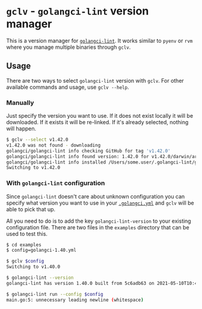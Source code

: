# `gclv` - `golangci-lint` version manager

This is a version manager for [`golangci-lint`][golangci-lint]. It works similar
to `pyenv` or `rvm` where you manage multiple binaries through `gclv`.

## Usage

There are two ways to select `golangci-lint` version with `gclv`. For other
available commands and usage, use `gclv --help`.

### Manually

Just specify the version you want to use. If it does not exist locally it will
be downloaded. If it exists it will be re-linked. If it's already selected,
nothing will happen.

```sh
$ gclv --select v1.42.0                                                                                                                                                      130 ↵
v1.42.0 was not found - downloading
golangci/golangci-lint info checking GitHub for tag 'v1.42.0'
golangci/golangci-lint info found version: 1.42.0 for v1.42.0/darwin/arm64
golangci/golangci-lint info installed /Users/some.user/.golangci-lint/golangci-lint
Switching to v1.42.0
```

### With `golangci-lint` configuration

Since `golangci-lint` doesn't care about unknown configuration you can specify
what version you want to use in your [`.golangci.yml`][golangci-lint-config]
and `gclv` will be able to pick that up.

All you need to do is to add the key `golangci-lint-version` to your existing
configuration file. There are two files in the `examples` directory that can be
used to test this.

```sh
$ cd examples
$ config=golangci-1.40.yml

$ gclv $config
Switching to v1.40.0

$ golangci-lint --version
golangci-lint has version 1.40.0 built from 5c6adb63 on 2021-05-10T10:45:21Z

$ golangci-lint run --config $config
main.go:5: unnecessary leading newline (whitespace)
```

  [golangci-lint]: https://golangci-lint.run/
  [golangci-lint-config]: https://golangci-lint.run/usage/configuration/#config-file
